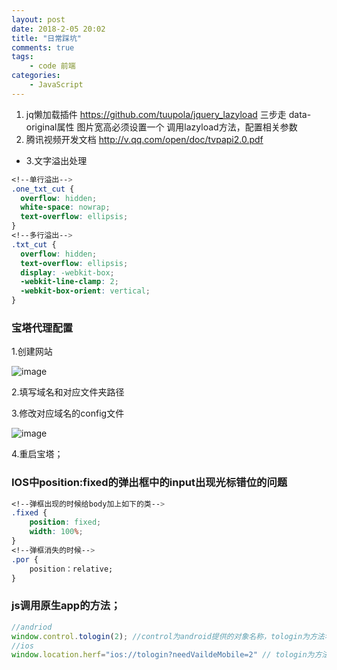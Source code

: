 ```yaml
---
layout: post
date: 2018-2-05 20:02
title: "日常踩坑"
comments: true
tags: 
	- code 前端
categories:
	- JavaScript
---
```

1. jq懒加载插件  https://github.com/tuupola/jquery_lazyload 
 三步走 data-original属性 图片宽高必须设置一个 调用lazyload方法，配置相关参数
2. 腾讯视频开发文档 http://v.qq.com/open/doc/tvpapi2.0.pdf
+ 3.文字溢出处理
```css
<!--单行溢出-->
.one_txt_cut {
  overflow: hidden;
  white-space: nowrap;
  text-overflow: ellipsis;
}
<!--多行溢出-->
.txt_cut {
  overflow: hidden;
  text-overflow: ellipsis;
  display: -webkit-box;
  -webkit-line-clamp: 2;
  -webkit-box-orient: vertical;
}
```
### 宝塔代理配置
1.创建网站

![image](/assets/img/js/bt-1.png)

2.填写域名和对应文件夹路径

3.修改对应域名的config文件

![image](/assets/img/js/bt-3.png)

4.重启宝塔；

### IOS中position:fixed的弹出框中的input出现光标错位的问题
```css
<!--弹框出现的时候给body加上如下的类-->
.fixed {
    position: fixed;
    width: 100%;
}
<!--弹框消失的时候-->
.por {
    position：relative;
}
```
### js调用原生app的方法；
```js
//andriod
window.control.tologin(2); //control为android提供的对象名称，tologin为方法名，2为参数；
//ios
window.location.herf="ios://tologin?needVaildeMobile=2" // tologin为方法名，needVaildeMobile为参数名，2为参数值;
```




